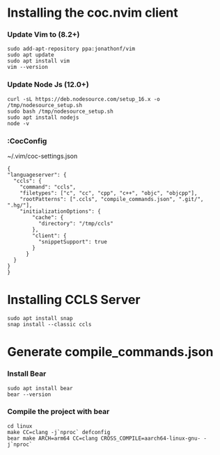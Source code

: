 # Installing the coc.nvim client

### Update Vim to (8.2+)

```
sudo add-apt-repository ppa:jonathonf/vim
sudo apt update
sudo apt install vim
vim --version
```

### Update Node Js (12.0+)

```
curl -sL https://deb.nodesource.com/setup_16.x -o /tmp/nodesource_setup.sh
sudo bash /tmp/nodesource_setup.sh
sudo apt install nodejs
node -v
```

### :CocConfig

 ~/.vim/coc-settings.json

```
{
"languageserver": {
  "ccls": {
    "command": "ccls",
    "filetypes": ["c", "cc", "cpp", "c++", "objc", "objcpp"],
    "rootPatterns": [".ccls", "compile_commands.json", ".git/", ".hg/"],
    "initializationOptions": {
        "cache": {
          "directory": "/tmp/ccls"
        },
        "client": {
          "snippetSupport": true
        }
      }
  }
}
}
```


# Installing CCLS Server

```
sudo apt install snap
snap install --classic ccls
```

# Generate compile_commands.json

### Install Bear

```
sudo apt install bear
bear --version
```

### Compile the project with bear

```
cd linux
make CC=clang -j`nproc` defconfig
bear make ARCH=arm64 CC=clang CROSS_COMPILE=aarch64-linux-gnu- -j`nproc`
```
